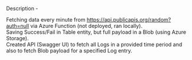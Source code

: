 Description -

Fetching data every minute from https://api.publicapis.org/random?auth=null via Azure Function (not deployed, ran locally). <br>
Saving Success/Fail in Table entity, but full payload in a Blob (using Azure Storage). <br>
Created API (Swagger UI) to fetch all Logs in a provided time period and also to fetch Blob payload for a specified Log entry.

